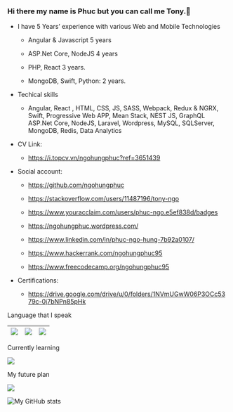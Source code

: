 ### Hi there my name is Phuc but you can call me Tony.👋

- I have 5 Years’ experience with various Web and Mobile Technologies

  + Angular & Javascript 5 years
  
  + ASP.Net Core, NodeJS 4 years
  
  + PHP, React 3 years.
  
  + MongoDB, Swift, Python: 2 years.

- Techical skills

  + Angular, React , HTML, CSS, JS, SASS, Webpack, Redux & NGRX, Swift, Progressive Web APP, Mean Stack, NEST JS, GraphQL ASP.Net Core, NodeJS, Laravel, Wordpress, MySQL, SQLServer, MongoDB, Redis, Data Analytics

- CV Link:
  + https://i.topcv.vn/ngohungphuc?ref=3651439

- Social account:
  +	https://github.com/ngohungphuc
  
  +	https://stackoverflow.com/users/11487196/tony-ngo
  
  +	https://www.youracclaim.com/users/phuc-ngo.e5ef838d/badges
  
  +	https://ngohungphuc.wordpress.com/

  +	https://www.linkedin.com/in/phuc-ngo-hung-7b92a0107/

  +	https://www.hackerrank.com/ngohungphuc95

  +	https://www.freecodecamp.org/ngohungphuc95

- Certifications:
  + https://drive.google.com/drive/u/0/folders/1NVmUGwW06P3OCc5379c-0j7bNPn85pHk
  
Language that I speak

| <img src="https://ngohungphuc.files.wordpress.com/2020/06/uk.png?w=64"/> | <img src="https://ngohungphuc.files.wordpress.com/2020/06/flag-2.png?w=64"/> | <img src="https://ngohungphuc.files.wordpress.com/2020/06/flag-1.png?w=64"/> |
| ------ | ------ | ------ |

Currently learning

<img src="https://ngohungphuc.files.wordpress.com/2020/06/flag-3.png?w=64"/>

My future plan

<img src="https://ngohungphuc.files.wordpress.com/2020/12/italy-flag-round-icon-64.png?w=64"/>


![My GitHub stats](https://github-readme-stats.vercel.app/api?username=ngohungphuc&show_icons=true&count_private=true&theme=algolia)
